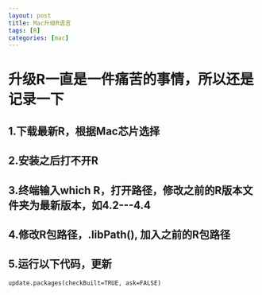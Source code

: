```yaml
---
layout: post
title: Mac升级R语言
tags: [R]
categories: [mac]
---
```


# 升级R一直是一件痛苦的事情，所以还是记录一下
## 1.下载最新R，根据Mac芯片选择
## 2.安装之后打不开R
## 3.终端输入which R，打开路径，修改之前的R版本文件夹为最新版本，如4.2---4.4
## 4.修改R包路径，.libPath(),  加入之前的R包路径
## 5.运行以下代码，更新
```
update.packages(checkBuilt=TRUE, ask=FALSE)
```
